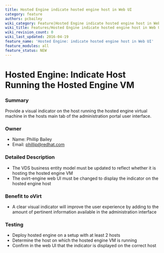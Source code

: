 ```yaml
---
title: Hosted Engine indicate hosted engine host in Web UI
category: feature
authors: pcbailey
wiki_category: Feature|Hosted Engine indicate hosted engine host in Web UI
wiki_title: Features/Hosted Engine indicate hosted engine host in Web UI
wiki_revision_count: 0
wiki_last_updated: 2016-04-19
feature_name: 'Hosted Engine: indicate hosted engine host in Web UI'
feature_modules: all
feature_status: NEW
---
```


# Hosted Engine: Indicate Host Running the Hosted Engine VM

### Summary

Provide a visual indicator on the host running the hosted engine virtual machine in the hosts main tab of the administration portal user interface.

### Owner

*   Name: Phillip Bailey
*   Email: phillip@redhat.com

### Detailed Description

*   The VDS business entity model must be updated to reflect whether it is hosting the hosted engine VM
*   The ovirt-engine web UI must be changed to display the indicator on the hosted engine host

### Benefit to oVirt

*   A clear visual indicator will improve the user experience by adding to the amount of pertinent information available in the administration interface

### Testing

*   Deploy hosted engine on a setup with at least 2 hosts
*   Determine the host on which the hosted engine VM is running
*   Confirm in the web UI that the indicator is displayed on the correct host

